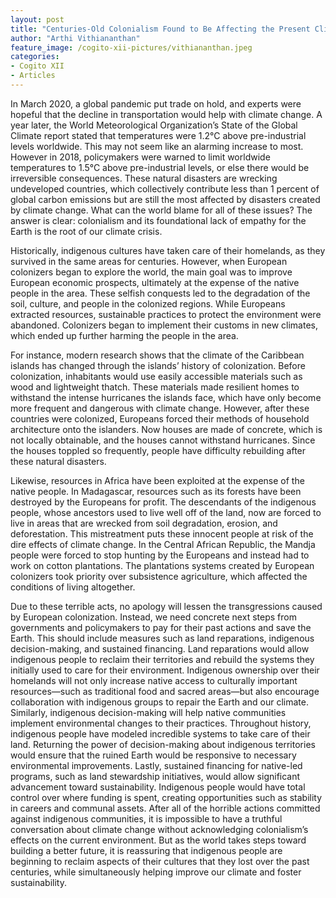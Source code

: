 ```yaml
---
layout: post
title: "Centuries-Old Colonialism Found to Be Affecting the Present Climate Crisis"
author: "Arthi Vithiananthan"
feature_image: /cogito-xii-pictures/vithiananthan.jpeg
categories:
- Cogito XII
- Articles
---
```

In March 2020, a global pandemic put trade on hold, and experts were hopeful that the decline in transportation would help with climate change. A year later, the World Meteorological Organization’s State of the Global Climate report stated that temperatures were 1.2°C above pre-industrial levels worldwide. This may not seem like an alarming increase to most. However in 2018, policymakers were warned to limit worldwide temperatures to 1.5°C above pre-industrial levels, or else there would be irreversible consequences. These natural disasters are wrecking undeveloped countries, which collectively contribute less than 1 percent of global carbon emissions but are still the most affected by disasters created by climate change. What can the world blame for all of these issues? The answer is clear: colonialism and its foundational lack of empathy for the Earth is the root of our climate crisis.

Historically, indigenous cultures have taken care of their homelands, as they survived in the same areas for centuries. However, when European colonizers began to explore the world, the main goal was to improve European economic prospects, ultimately at the expense of the native people in the area. These selfish conquests led to the degradation of the soil, culture, and people in the colonized regions. While Europeans extracted resources, sustainable practices to protect the environment were abandoned. Colonizers began to implement their customs in new climates, which ended up further harming the people in the area.

For instance, modern research shows that the climate of the Caribbean islands has changed through the islands’ history of colonization. Before colonization, inhabitants would use easily accessible materials such as wood and lightweight thatch. These materials made resilient homes to withstand the intense hurricanes the islands face, which have only become more frequent and dangerous with climate change. However, after these countries were colonized, Europeans forced their methods of household architecture onto the islanders. Now houses are made of concrete, which is not locally obtainable, and the houses cannot withstand hurricanes. Since the houses toppled so frequently, people have difficulty rebuilding after these natural disasters.

Likewise, resources in Africa have been exploited at the expense of the native people. In Madagascar, resources such as its forests have been destroyed by the Europeans for profit. The descendants of the indigenous people, whose ancestors used to live well off of the land, now are forced to live in areas that are wrecked from soil degradation, erosion, and deforestation. This mistreatment puts these innocent people at risk of the dire effects of climate change. In the Central African Republic, the Mandja people were forced to stop hunting by the Europeans and instead had to work on cotton plantations. The plantations systems created by European colonizers took priority over subsistence agriculture, which affected the conditions of living altogether.

Due to these terrible acts, no apology will lessen the transgressions caused by European colonization. Instead, we need concrete next steps from governments and policymakers to pay for their past actions and save the Earth. This should include measures such as land reparations, indigenous decision-making, and sustained financing. Land reparations would allow indigenous people to reclaim their territories and rebuild the systems they initially used to care for their environment. Indigenous ownership over their homelands will not only increase native access to culturally important resources—such as traditional food and sacred areas—but also encourage collaboration with indigenous groups to repair the Earth and our climate. Similarly, indigenous decision-making will help native communities implement environmental changes to their practices. Throughout history, indigenous people have modeled incredible systems to take care of their land. Returning the power of decision-making about indigenous territories would ensure that the ruined Earth would be responsive to necessary environmental improvements. Lastly, sustained financing for native-led programs, such as land stewardship initiatives, would allow significant advancement toward sustainability. Indigenous people would have total control over where funding is spent, creating opportunities such as stability in careers and communal assets. After all of the horrible actions committed against indigenous communities, it is impossible to have a truthful conversation about climate change without acknowledging colonialism’s effects on the current environment. But as the world takes steps toward building a better future, it is reassuring that indigenous people are beginning to reclaim aspects of their cultures that they lost over the past centuries, while simultaneously helping improve our climate and foster sustainability.
